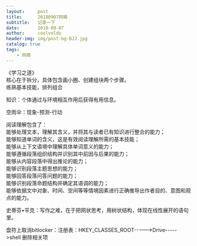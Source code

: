 ```yaml
---
layout:     post
title:      20180907网摘
subtitle:   记录一下
date:       2018-09-07
author:     coolvoldo
header-img: img/post-bg-BJJ.jpg
catalog: true
tags:
    - 网摘 
---
```


《学习之道》  
核心在于拆分，具体包含画小圈、创建组块两个步骤。  
练熟基本技能，排列组合  

知识：个体通过与环境相互作用后获得有用信息。  

空雨伞：现象-预测-行动  


阅读理解包含了：  
能够处理文本，理解其含义，并将其与读者已有知识进行整合的能力；  
能够知道单词的含义，这是有效阅读理解所需的基本技能；  
能够从上下文语境中理解具体单词意义的能力；  
能够遵循段落组织结构并识别其中前因与后果的能力；  
能够从内容段落中得出推论的能力；   
能够识别段落主题思想的能力；  
能够回答段落问答问题的能力；  
能够识别段落命题结构并确定其语调的能力；  
能够依据文中对象、时间、空间等等情境因素进行正确推导出作者目的、意图和观点的能力。  

史蒂芬•平克：写作之难，在于把网状思考，用树状结构，体现在线性展开的语句里。 


盘符上取消bitlocker：注册表：HKEY_CLASSES_ROOT----->Drive----->shell 删除相关项
